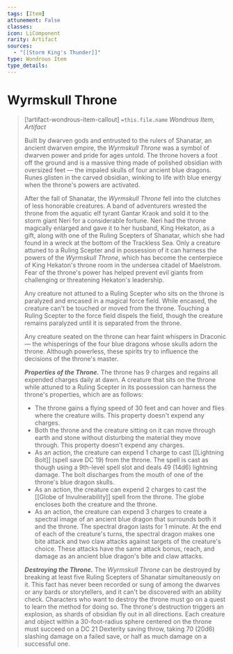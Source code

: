 ```yaml
---
tags: [Item]
attunement: False
classes: 
icon: LiComponent
rarity: Artifact
sources:
  - "[[Storm King's Thunder]]"
type: Wondrous Item
type_details: 
---
```

# Wyrmskull Throne
>[!artifact-wondrous-item-callout] `=this.file.name`
>*Wondrous Item, Artifact*
>
>Built by dwarven gods and entrusted to the rulers of Shanatar, an ancient dwarven empire, the *Wyrmskull Throne* was a symbol of dwarven power and pride for ages untold. The throne hovers a foot off the ground and is a massive thing made of polished obsidian with oversized feet — the impaled skulls of four ancient blue dragons. Runes glisten in the carved obsidian, winking to life with blue energy when the throne's powers are activated.
>
>After the fall of Shanatar, the *Wyrmskull Throne* fell into the clutches of less honorable creatures. A band of adventurers wrested the throne from the aquatic elf tyrant Gantar Kraok and sold it to the storm giant Neri for a considerable fortune. Neri had the throne magically enlarged and gave it to her husband, King Hekaton, as a gift, along with one of the Ruling Scepters of Shanatar, which she had found in a wreck at the bottom of the Trackless Sea. Only a creature attuned to a Ruling Scepter and in possession of it can harness the powers of the *Wyrmskull Throne*, which has become the centerpiece of King Hekaton's throne room in the undersea citadel of Maelstrom. Fear of the throne's power has helped prevent evil giants from challenging or threatening Hekaton's leadership.
>
>Any creature not attuned to a Ruling Scepter who sits on the throne is paralyzed and encased in a magical force field. While encased, the creature can't be touched or moved from the throne. Touching a Ruling Scepter to the force field dispels the field, though the creature remains paralyzed until it is separated from the throne.
>
>Any creature seated on the throne can hear faint whispers in Draconic — the whisperings of the four blue dragons whose skulls adorn the throne. Although powerless, these spirits try to influence the decisions of the throne's master.
>
>***Properties of the Throne.*** The throne has 9 charges and regains all expended charges daily at dawn. A creature that sits on the throne while attuned to a Ruling Scepter in its possession can harness the throne's properties, which are as follows:
>
>* The throne gains a flying speed of 30 feet and can hover and flies where the creature wills. This property doesn't expend any charges.
>* Both the throne and the creature sitting on it can move through earth and stone without disturbing the material they move through. This property doesn't expend any charges.
>* As an action, the creature can expend 1 charge to cast [[Lightning Bolt]] (spell save DC 19) from the throne. The spell is cast as though using a 9th-level spell slot and deals 49 (14d6) lightning damage. The bolt discharges from the mouth of one of the throne's blue dragon skulls.
>* As an action, the creature can expend 2 charges to cast the [[Globe of Invulnerability]] spell from the throne. The globe encloses both the creature and the throne.
>* As an action, the creature can expend 3 charges to create a spectral image of an ancient blue dragon that surrounds both it and the throne. The spectral dragon lasts for 1 minute. At the end of each of the creature's turns, the spectral dragon makes one bite attack and two claw attacks against targets of the creature's choice. These attacks have the same attack bonus, reach, and damage as an ancient blue dragon's bite and claw attacks.
>
>***Destroying the Throne.*** The *Wyrmskull Throne* can be destroyed by breaking at least five Ruling Scepters of Shanatar simultaneously on it. This fact has never been recorded or sung of among the dwarves or any bards or storytellers, and it can't be discovered with an ability check. Characters who want to destroy the throne must go on a quest to learn the method for doing so. The throne's destruction triggers an explosion, as shards of obsidian fly out in all directions. Each creature and object within a 30-foot-radius sphere centered on the throne must succeed on a DC 21 Dexterity saving throw, taking 70 (20d6) slashing damage on a failed save, or half as much damage on a successful one.
>
>
